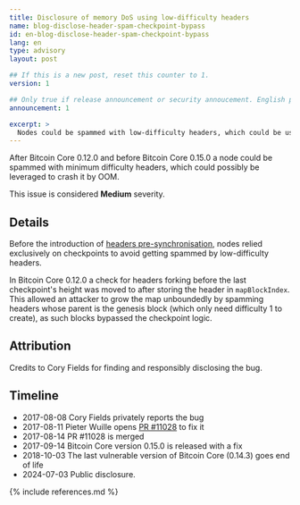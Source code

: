 ```yaml
---
title: Disclosure of memory DoS using low-difficulty headers
name: blog-disclose-header-spam-checkpoint-bypass
id: en-blog-disclose-header-spam-checkpoint-bypass
lang: en
type: advisory
layout: post

## If this is a new post, reset this counter to 1.
version: 1

## Only true if release announcement or security annoucement. English posts only
announcement: 1

excerpt: >
  Nodes could be spammed with low-difficulty headers, which could be used to crash it. A fix was released on September 14th, 2017 in Bitcoin Core 0.15.0.
---
```


After Bitcoin Core 0.12.0 and before Bitcoin Core 0.15.0 a node could be spammed with minimum
difficulty headers, which could possibly be leveraged to crash it by OOM.

This issue is considered **Medium** severity.

## Details

Before the introduction of [headers
pre-synchronisation](https://github.com/bitcoin/bitcoin/pull/25717), nodes relied exclusively on
checkpoints to avoid getting spammed by low-difficulty headers.

In Bitcoin Core 0.12.0 a check for headers forking before the last checkpoint's height was moved to
after storing the header in `mapBlockIndex`. This allowed an attacker to grow the map unboundedly by
spamming headers whose parent is the genesis block (which only need difficulty 1 to create), as such
blocks bypassed the checkpoint logic.

## Attribution

Credits to Cory Fields for finding and responsibly disclosing the bug.

## Timeline

- 2017-08-08 Cory Fields privately reports the bug
- 2017-08-11 Pieter Wuille opens [PR #11028](https://github.com/bitcoin/bitcoin/pull/11028) to fix it
- 2017-08-14 PR #11028 is merged
- 2017-09-14 Bitcoin Core version 0.15.0 is released with a fix
- 2018-10-03 The last vulnerable version of Bitcoin Core (0.14.3) goes end of life
- 2024-07-03 Public disclosure.

{% include references.md %}
